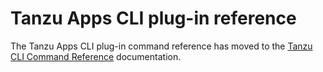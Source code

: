 # Tanzu Apps CLI plug-in reference

The Tanzu Apps CLI plug-in command reference has moved to the [Tanzu CLI Command Reference](https://docs.vmware.com/en/VMware-Tanzu-CLI/1.0/tanzu-cli/command-ref.html) documentation.
